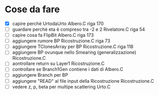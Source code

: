 # Cose da fare

- [x] capire perchè UrtodaUrto                                      Albero.C                riga 170
- [ ] guardare perchè eta è compreso tra -2 e 2                     Rivelatore.C            riga 54
- [ ] capire cosa fa FlipBit                                        Albero.C                riga 173
- [ ] aggiungere rumore BP                                          Ricostruzione.C         riga 73
- [ ] aggiungere TClonesArray per BP                                Ricostruzione.C         riga 118
- [ ] aggiungere BP ovunque nello Smearing (generalizzazione)       Ricostruzione.C   
- [ ] aontrollare return su Layer1                                  Ricostruzione.C
- [ ] controllare se Branch1Gen contiene i dati di Albero.C
- [ ] aggiungere Branch per BP
- [ ] aggiungere "READ" al file input della Ricostruzione           Ricostruzione.C
- [ ] vedere z, p, beta per multipe scattering                      Urto.C